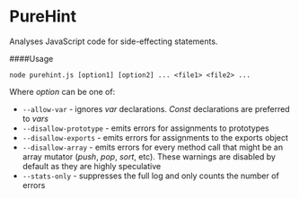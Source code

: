 PureHint
========

Analyses JavaScript code for side-effecting statements.

####Usage

`node purehint.js [option1] [option2] ... <file1> <file2> ...`

Where *option* can be one of:

 + `--allow-var` - ignores *var* declarations. *Const* declarations are preferred to *vars*
 + `--disallow-prototype` - emits errors for assignments to prototypes
 + `--disallow-exports` - emits errors for assignments to the exports object
 + `--disallow-array` - emits errors for every method call that might be an array mutator (*push*, *pop*, *sort*, etc).
 These warnings are disabled by default as they are highly speculative
 + `--stats-only` - suppresses the full log and only counts the number of errors